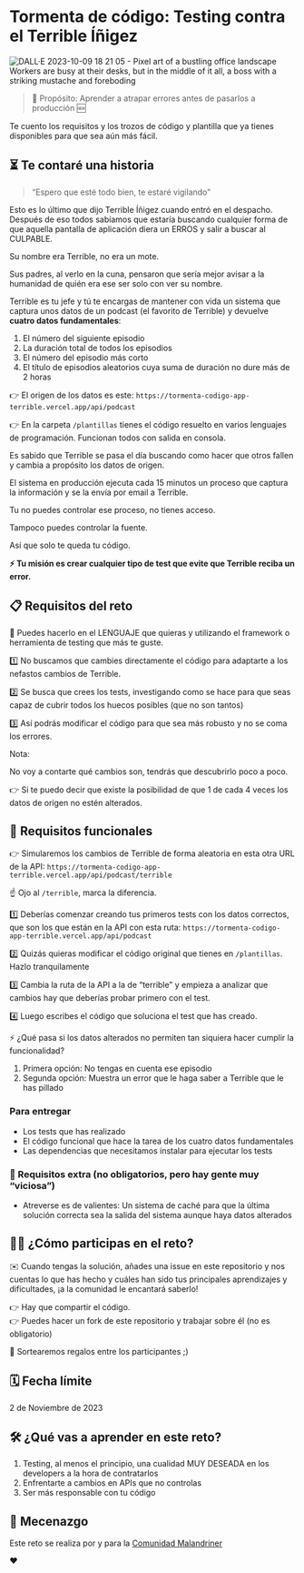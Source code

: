 # Tormenta de código: Testing contra el Terrible Íñigez

![DALL·E 2023-10-09 18 21 05 - Pixel art of a bustling office landscape  Workers are busy at their desks, but in the middle of it all, a boss with a striking mustache and foreboding](https://github.com/webreactiva-devs/testing-contra-terrible-inigez/assets/1122071/6b4291d5-b64c-4bb2-b9ba-2b306c09ee96)


> 🎯 Propósito: Aprender a atrapar errores antes de pasarlos a producción 🆕

Te cuento los requisitos y los trozos de código y plantilla que ya tienes disponibles para que sea aún más fácil.

## ⏳ Te contaré una historia

> “Espero que esté todo bien, te estaré vigilando”

Esto es lo último que dijo Terrible Íñigez cuando entró en el despacho. Después de eso todos sabíamos que estaría buscando cualquier forma de que aquella pantalla de aplicación diera un ERROS y salir a buscar al CULPABLE.

Su nombre era Terrible, no era un mote.

Sus padres, al verlo en la cuna, pensaron que sería mejor avisar a la humanidad de quién era ese ser solo con ver su nombre.

Terrible es tu jefe y tú te encargas de mantener con vida un sistema que captura unos datos de un podcast (el favorito de Terrible) y devuelve **cuatro datos fundamentales**:

1. El número del siguiente episodio
2. La duración total de todos los episodios
3. El número del episodio más corto
4. El título de episodios aleatorios cuya suma de duración no dure más de 2 horas

👉 El origen de los datos es este:  `https://tormenta-codigo-app-terrible.vercel.app/api/podcast`

👉 En la carpeta `/plantillas` tienes el código resuelto en varios lenguajes de programación. Funcionan todos con salida en consola.

Es sabido que Terrible se pasa el día buscando como hacer que otros fallen y cambia a propósito los datos de origen.

El sistema en producción ejecuta cada 15 minutos un proceso que captura la información y se la envía por email a Terrible.

Tu no puedes controlar ese proceso, no tienes acceso. 

Tampoco puedes controlar la fuente.

Así que solo te queda tu código.

**⚡️ Tu misión es crear cualquier tipo de test que evite que Terrible reciba un error.**



## 📋 Requisitos del reto


🚨 Puedes hacerlo en el LENGUAJE que quieras y utilizando el framework o herramienta de testing que más te guste.

1️⃣ No buscamos que cambies directamente el código para adaptarte a los nefastos cambios de Terrible.

2️⃣ Se busca que crees los tests, investigando como se hace para que seas capaz de cubrir todos los huecos posibles (que no son tantos)

3️⃣ Así podrás modificar el código para que sea más robusto y no se coma los errores.

Nota:

No voy a contarte qué cambios son, tendrás que descubrirlo poco a poco. 

👉 Si te puedo decir que existe la posibilidad de que 1 de cada 4 veces los datos de origen no estén alterados.



## 🎲 Requisitos funcionales

👉 Simularemos los cambios de Terrible de forma aleatoria en esta otra URL de la API:  `https://tormenta-codigo-app-terrible.vercel.app/api/podcast/terrible`

☝️ Ojo al `/terrible`, marca la diferencia.

1️⃣ Deberías comenzar creando tus primeros tests con los datos correctos, que son los que están en la API con esta ruta: `https://tormenta-codigo-app-terrible.vercel.app/api/podcast`

2️⃣ Quizás quieras modificar el código original que tienes en `/plantillas`. Hazlo tranquilamente

3️⃣ Cambia la ruta de la API a la de “terrible” y empieza a analizar que cambios hay que deberías probar primero con el test. 

4️⃣ Luego escribes el código que soluciona el test que has creado.

⚡️ ¿Qué pasa si los datos alterados no permiten tan siquiera hacer cumplir la funcionalidad? 
1. Primera opción: No tengas en cuenta ese episodio
2. Segunda opción: Muestra un error que le haga saber a Terrible que le has pillado


### Para entregar

- Los tests que has realizado
- El código funcional que hace la tarea de los cuatro datos fundamentales 
- Las dependencias que necesitamos instalar para ejecutar los tests


### 🌟 Requisitos extra (no obligatorios, pero hay gente muy “viciosa”)  

- Atreverse es de valientes: Un sistema de caché para que la última solución correcta sea la salida del sistema aunque haya datos alterados

## 👩‍💻 ¿Cómo participas en el reto?

✉️ Cuando tengas la solución, añades una issue en este repositorio y nos cuentas lo que has hecho y cuáles han sido tus principales aprendizajes y dificultades, ¡a la comunidad le encantará saberlo!

👉 Hay que compartir el código.  
👉 Puedes hacer un fork de este repositorio y trabajar sobre él (no es obligatorio)

🎁 Sortearemos regalos entre los participantes ;)  

## 🗓️ Fecha límite

2 de Noviembre de 2023

## 🛠️ ¿Qué vas a aprender en este reto?


1. Testing, al menos el principio, una cualidad MUY DESEADA en los developers a la hora de contratarlos
2. Enfrentarte a cambios en APIs que no controlas
3. Ser más responsable con tu código


## 🤗 Mecenazgo
Este reto se realiza por y para la [Comunidad Malandriner](https://webreactiva.com/comunidad)

❤️
